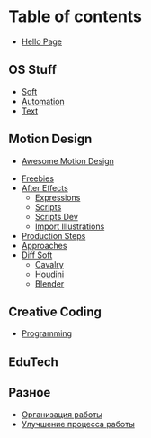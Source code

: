 # Table of contents

* [Hello Page](README.md)
<!-- * [About me](about.md) -->

## OS Stuff

* [Soft](os-stuff/soft.md)
* [Automation](os-stuff/automation-common.md)
* [Text](os-stuff/documents.md)

## Motion Design

* [Awesome Motion Design](motion-design/amd1.md)
<!-- * [Inspiration Profiles](motion-design/inspiration_profiles.md) -->
* [Freebies](motion-design/freebies.md)
* [After Effects](motion-design/aftereffects_commonpage.md)
  * [Expressions](motion-design/expressions1.md)
  * [Scripts](motion-design/scripts-kbar.md)
  * [Scripts Dev](motion-design/scripts-dev.md)
  <!-- * [Problem Solving](motion-design/expressions1.md) -->
  * [Import Illustrations](motion-design/illustration.md)
* [Production Steps](motion-design/production-steps.md)
* [Approaches](motion-design/approaches.md)
* [Diff Soft](motion-design/dif-soft.md)
  * [Cavalry](motion-design/cavalry.md)
  * [Houdini](motion-design/Houdini1.md)
  * [Blender](motion-design/blender1.md)

## Creative Coding

* [Programming](creative-coding/programming.md)

## EduTech

<!-- * [How to learning](edu/how-start-to-learn.md)
* [Tricks & Hacks](edu/tricks-&-Hacks.md)
* [learning-variations](edu/learning-variations.md) -->

## Разное

* [Организация работы](diff/workflow.md)
* [Улучшение процесса работы](diff/workflow-update.md)
